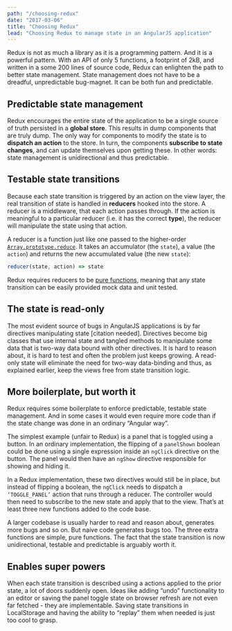 ```yaml
---
path: "/choosing-redux"
date: "2017-03-06"
title: "Choosing Redux"
lead: "Choosing Redux to manage state in an AngularJS application"
---
```


Redux is not as much a library as it is a programming pattern. And it is a powerful pattern. With an API of only 5 functions, a footprint of 2kB, and written in a some 200 lines of source code, Redux can enlighten the path to better state management. State management does not have to be a dreadful, unpredictable bug-magnet. It can be both fun and predictable.

## Predictable state management

Redux encourages the entire state of the application to be a single source of truth persisted in a **global store**. This results in dump components that are truly dump. The only way for components to modify the state is to **dispatch an action** to the store. In turn, the components **subscribe to state changes**, and can update themselves upon getting these. In other words: state management is unidirectional and thus predictable.

## Testable state transitions

Because each state transition is triggered by an action on the view layer, the real transition of state is handled in **reducers** hooked into the store. A reducer is a middleware, that each action passes through. If the action is meaningful to a particular reducer (i.e. it has the correct **type**), the reducer will manipulate the state using that action.

A reducer is a function just like one passed to the higher-order [`Array.prototype.reduce`](https://developer.mozilla.org/en/docs/Web/JavaScript/Reference/Global_Objects/Array/reduce). It takes an accumulator (the `state`), a value (the `action`) and returns the new accumulated value (the new `state`):

```js
reducer(state, action) => state
```

Redux requires reducers to be [pure functions](https://en.wikipedia.org/wiki/Pure_function), meaning that any state transition can be easily provided mock data and unit tested.

## The state is read-only

The most evident source of bugs in AngularJS applications is by far directives manipulating state [citation needed]. Directives become big classes that use internal state and tangled methods to manipulate some data that is two-way data bound with other directives. It is hard to reason about, it is hard to test and often the problem just keeps growing. A read-only state will eliminate the need for two-way data-binding and thus, as explained earlier, keep the views free from state transition logic.

## More boilerplate, but worth it

Redux requires some boilerplate to enforce predictable, testable state management. And in some cases it would even require more code than if the state change was done in an ordinary “Angular way”.

The simplest example (unfair to Redux) is a panel that is toggled using a button. In an ordinary implementation, the flipping of a `panelShown` boolean could be done using a single expression inside an `ngClick` directive on the button. The panel would then have an `ngShow` directive responsible for showing and hiding it.

In a Redux implementation, these two directives would still be in place, but instead of flipping a boolean, the `ngClick` needs to dispatch a `‘TOGGLE_PANEL’` action that runs through a reducer. The controller would then need to subscribe to the new state and apply that to the view. That’s at least three new functions added to the code base.

A larger codebase is usually harder to read and reason about, generates more bugs and so on. But naive code generates bugs too. The three extra functions are simple, pure functions. The fact that the state transition is now unidirectional, testable and predictable is arguably worth it.

## Enables super powers

When each state transition is described using a actions applied to the prior state, a lot of doors suddenly open. Ideas like adding “undo” functionality to an editor or saving the panel toggle state on browser refresh are not even far fetched - they are implementable. Saving state transitions in LocalStorage and having the ability to “replay” them when needed is just too cool to grasp.
